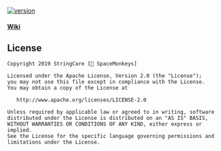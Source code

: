 [![version][badge]][link]

#### [Wiki](https://github.com/StringCare/AndroidLibrary/wiki)


License
-------
    Copyright 2019 StringCare [🐒 SpaceMonkeys]

    Licensed under the Apache License, Version 2.0 (the "License");
    you may not use this file except in compliance with the License.
    You may obtain a copy of the License at

       http://www.apache.org/licenses/LICENSE-2.0

    Unless required by applicable law or agreed to in writing, software
    distributed under the License is distributed on an "AS IS" BASIS,
    WITHOUT WARRANTIES OR CONDITIONS OF ANY KIND, either express or implied.
    See the License for the specific language governing permissions and
    limitations under the License.
    
[link]: https://github.com/StringCare/GradlePlugin
[badge]: https://img.shields.io/bintray/v/efff/maven/StringCareAndroidPlugin.svg

